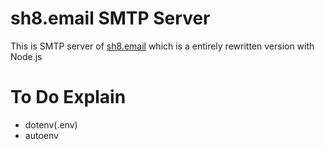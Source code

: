 # sh8.email SMTP Server

This is SMTP server of [sh8.email](https://sh8.email) which is a entirely rewritten version with Node.js

# To Do Explain
- dotenv(.env)
- autoenv
